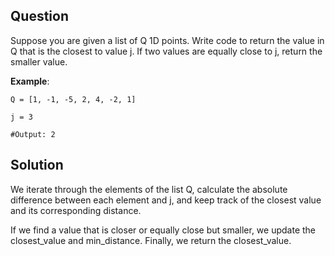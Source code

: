 ## **Question**

Suppose you are given a list of Q 1D points. Write code to return the value in Q that is the closest to value j.
 If two values are equally close to j, return the smaller value. 
   
**Example**:   

 
```
Q = [1, -1, -5, 2, 4, -2, 1]  

j = 3

#Output: 2
``` 



## **Solution**

We iterate through the elements of the list Q, calculate the absolute difference between each element and j, and keep track of the closest value and its corresponding distance. 

If we find a value that is closer or equally close but smaller, we update the closest_value and min_distance. Finally, we return the closest_value.



